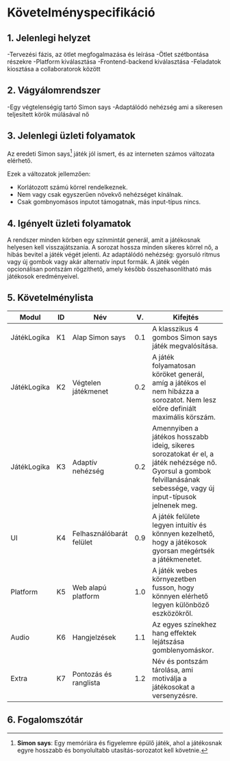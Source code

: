# Követelményspecifikáció

## 1. Jelenlegi helyzet
-Tervezési fázis, az ötlet megfogalmazása és leírása
-Ötlet szétbontása részekre
-Platform kiválasztása
-Frontend-backend kiválasztása
-Feladatok kiosztása a collaboratorok között


## 2. Vágyálomrendszer
-Egy végtelenségig tartó Simon says
-Adaptálódó nehézség ami a sikeresen teljesített körök múlásával nő

## 3. Jelenlegi üzleti folyamatok
Az eredeti Simon says[^1] játék jól ismert, és az interneten számos változata elérhető.

Ezek a változatok jellemzően:
+ Korlátozott számú körrel rendelkeznek.
+ Nem vagy csak egyszerűen növekvő nehézséget kínálnak.
+ Csak gombnyomásos inputot támogatnak, más input-típus nincs.

## 4. Igényelt üzleti folyamatok
A rendszer minden körben egy színmintát generál, amit a játékosnak helyesen kell visszajátszania.
A sorozat hossza minden sikeres körrel nő, a hibás bevitel a játék végét jelenti.
Az adaptálódó nehézség: gyorsuló ritmus vagy új gombok vagy akár alternatív input formák.
A játék végén opcionálisan pontszám rögzíthető, amely később összehasonlítható más játékosok eredményeivel.

## 5. Követelménylista
| Modul | ID  | Név | V. | Kifejtés |
|-------|-----|-----|----|----------|
| JátékLogika | K1 | Alap Simon says | 0.1 | A klasszikus 4 gombos Simon says játék megvalósítása. |
| JátékLogika | K2 | Végtelen játékmenet | 0.2 | A játék folyamatosan köröket generál, amíg a játékos el nem hibázza a sorozatot. Nem lesz előre definiált maximális körszám. |
| JátékLogika | K3 | Adaptív nehézség | 0.2 | Amennyiben a játékos hosszabb ideig, sikeres sorozatokat ér el, a játék nehézsége nő. Gyorsul a gombok felvillanásának sebessége, vagy új input-típusok jelnenek meg. |
| UI | K4 | Felhasználóbarát felület | 0.9 | A játék felülete legyen intuitív és könnyen kezelhető, hogy a játékosok gyorsan megértsék a játékmenetet. |
| Platform | K5 | Web alapú platform | 1.0 | A játék webes környezetben fusson, hogy könnyen elérhető legyen különböző eszközökről. |
| Audio | K6 | Hangjelzések | 1.1 | Az egyes színekhez hang effektek lejátszása gomblenyomáskor. |
| Extra | K7 | Pontozás és ranglista | 1.2 | Név és pontszám tárolása, ami motiválja a játékosokat a versenyzésre. |

## 6. Fogalomszótár
[^1]: **Simon says**: Egy memóriára és figyelemre épülő játék, ahol a játékosnak egyre hosszabb és bonyolultabb utasítás-sorozatot kell követnie.
